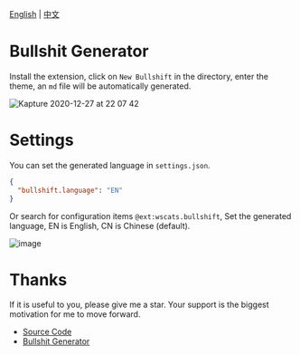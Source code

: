 [English](https://github.com/Wscats/bullshit-generator/blob/master/README.md) | [中文](https://github.com/Wscats/bullshit-generator/blob/master/README.CN.md)

# Bullshit Generator

<!-- Greatly improve the production efficiency of nonsense. -->

Install the extension, click on `New Bullshift` in the directory, enter the theme, an `md` file will be automatically generated.

![Kapture 2020-12-27 at 22 07 42](https://user-images.githubusercontent.com/17243165/103172697-31078900-4890-11eb-8ccd-7ef1e6eed2cc.gif)

# Settings

You can set the generated language in `settings.json`.

```json
{
  "bullshift.language": "EN"
}
```

Or search for configuration items `@ext:wscats.bullshift`, Set the generated language, EN is English, CN is Chinese (default).

![image](https://user-images.githubusercontent.com/17243165/103172928-2817b700-4892-11eb-9146-051f22f488c9.png)

# Thanks

If it is useful to you, please give me a star. Your support is the biggest motivation for me to move forward.

- [Source Code](https://github.com/Wscats/bullshit-generator)
- [Bullshit Generator](https://github.com/menzi11/BullshitGenerator)
